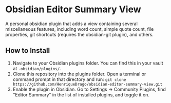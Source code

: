 # Obsidian Editor Summary View
A personal obsidian plugin that adds a view containing several miscellaneous features, including word count, simple quote count, file properties, git shortcuts (requires the obsidian-git plugin), and others.
## How to Install
1. Navigate to your Obsidian plugins folder. You can find this in your vault at `.obsidian/plugins/`.
2. Clone this repository into the plugins folder. Open a terminal or command prompt in that directory and run: `git clone https://github.com/HenriqueDrago/obsidian-editor-summary-view.git`
3. Enable the plugin in Obsidian. Go to Settings -> Community Plugins, find "Editor Summary" in the list of installed plugins, and toggle it on.